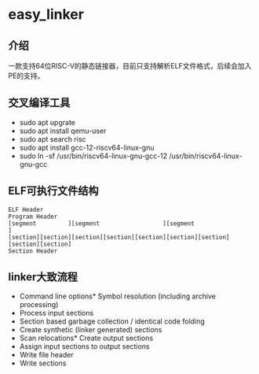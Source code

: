 # easy_linker

## 介绍

一款支持64位RISC-V的静态链接器，目前只支持解析ELF文件格式，后续会加入PE的支持。

## 交叉编译工具
- sudo apt upgrate                                </br>
- sudo apt install qemu-user                      </br>
- sudo apt search risc                            </br>
- sudo apt install gcc-12-riscv64-linux-gnu       </br>
- sudo ln -sf /usr/bin/riscv64-linux-gnu-gcc-12 /usr/bin/riscv64-linux-gnu-gcc                             </br>

## ELF可执行文件结构
```
ELF Header
Program Header
[segment         ][segment                  ][segment                           ]
[section][section][section][section][section][section][section][section][section]
Section Header
```

## linker大致流程
- Command line options* Symbol resolution (including archive processing)
- Process input sections
- Section based garbage collection / identical code folding
- Create synthetic (linker generated) sections
- Scan relocations* Create output sections
- Assign input sections to output sections
- Write file header
- Write sections